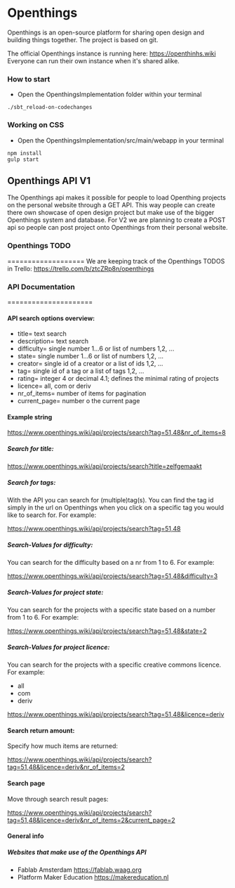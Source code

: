 Openthings
==========
Openthings is an open-source platform for sharing open design and building things together. The project is based on git.

The official Openthings instance is running here: https://openthinhs.wiki
Everyone can run their own instance when it's shared alike.

### How to start
- Open the OpenthingsImplementation folder within your terminal
```
./sbt_reload-on-codechanges
```

### Working on CSS
- Open the OpenthingsImplementation/src/main/webapp in your terminal
```
npm install
gulp start
```

## Openthings API V1
The Openthings api makes it possible for people to load Openthing projects on the personal website through a GET API. This way people can create there own showcase of open design project but make use of the bigger Openthings system and database. For V2 we are planning to create a POST api so people can post project onto Openthings from their personal website.

### Openthings TODO
===================
We are keeping track of the Openthings TODOS in Trello:
https://trello.com/b/ztcZRp8n/openthings

### API Documentation
=====================

#### API search options overview:
- title= text search
- description= text search
- difficulty= single number 1...6 or list of numbers 1,2, ...
- state= single number 1...6 or list of numbers 1,2, ...
- creator= single id of a creator or a list of ids  1,2, ...
- tag= single id of a tag or a list of tags  1,2, ...
- rating= integer 4 or decimal 4.1; defines the minimal rating of projects
- licence= all, com or deriv
- nr_of_items= number of items for pagination
- current_page= number o the current page

#### Example string
https://www.openthings.wiki/api/projects/search?tag=51,48&nr_of_items=8

##### Search for title:
https://www.openthings.wiki/api/projects/search?title=zelfgemaakt

##### Search for tags:
With the API you can search for (multiple)tag(s). You can find the tag id simply in the url on Openthings when you click on a specific tag you would like to search for. For example:

https://www.openthings.wiki/api/projects/search?tag=51,48

##### Search-Values for difficulty:
You can search for the difficulty based on a nr from 1 to 6. For example:

https://www.openthings.wiki/api/projects/search?tag=51,48&difficulty=3

##### Search-Values for project state:
You can search for the projects with a specific state based on a number from 1 to 6. For example:

https://www.openthings.wiki/api/projects/search?tag=51,48&state=2

##### Search-Values for project licence:
You can search for the projects with a specific creative commons licence. For example:

- all
- com
- deriv

https://www.openthings.wiki/api/projects/search?tag=51,48&licence=deriv

#### Search return amount:
Specify how much items are returned:

https://www.openthings.wiki/api/projects/search?tag=51,48&licence=deriv&nr_of_items=2


#### Search page
Move through search result pages:

https://www.openthings.wiki/api/projects/search?tag=51,48&licence=deriv&nr_of_items=2&current_page=2

#### General info
##### Websites that make use of the Openthings API
- Fablab Amsterdam https://fablab.waag.org
- Platform Maker Education https://makereducation.nl
